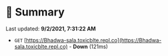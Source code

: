 # 📖 Summary
Last updated: **9/2/2021, 7:31:22 AM**

- `GET` [https://Bhadwa-sala.toxicblte.repl.co](https://Bhadwa-sala.toxicblte.repl.co) - **Down** (121ms)
